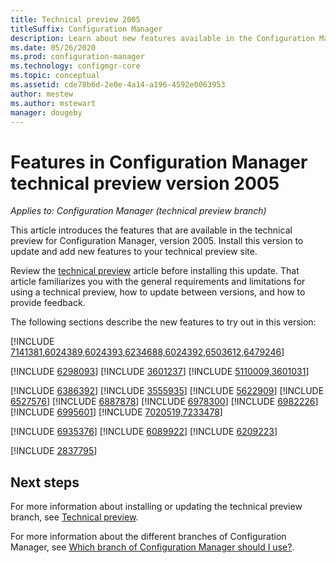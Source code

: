 ```yaml
---
title: Technical preview 2005
titleSuffix: Configuration Manager
description: Learn about new features available in the Configuration Manager technical preview branch version 2005.
ms.date: 05/26/2020
ms.prod: configuration-manager
ms.technology: configmgr-core
ms.topic: conceptual
ms.assetid: cde78b6d-2e0e-4a14-a196-4592e0063953
author: mestew
ms.author: mstewart
manager: dougeby
---
```


# Features in Configuration Manager technical preview version 2005

*Applies to: Configuration Manager (technical preview branch)*

This article introduces the features that are available in the technical preview for Configuration Manager, version 2005. Install this version to update and add new features to your technical preview site.

Review the [technical preview](../technical-preview.md) article before installing this update. That article familiarizes you with the general requirements and limitations for using a technical preview, how to update between versions, and how to provide feedback.

The following sections describe the new features to try out in this version:

<!-- [!INCLUDE [Example feature name](includes/2005/1234567.md)] -->

[!INCLUDE [7141381,6024389,6024393,6234688,6024392,6503612,6479246](includes/2005/6234688.md)]
<!--7141381,6024389,6024393,6234688,6024392,6503612,6479246-->

[!INCLUDE [6298093](includes/2005/6298093.md)]
[!INCLUDE [3601237](includes/2005/3601237.md)]
[!INCLUDE [5110009,3601031](includes/2005/5110009.md)]
<!--5110009,3601031-->
[!INCLUDE [6386392](includes/2005/6386392.md)]
[!INCLUDE [3555935](includes/2005/3555935.md)]
[!INCLUDE [5622909](includes/2005/5622909.md)]
[!INCLUDE [6527576](includes/2005/6527576.md)]
[!INCLUDE [6887878](includes/2005/6887878.md)]
[!INCLUDE [6978300](includes/2005/6978300.md)]
[!INCLUDE [6982226](includes/2005/6982226.md)]
[!INCLUDE [6995601](includes/2005/6995601.md)]
[!INCLUDE [7020519,7233478](includes/2005/7020519.md)]
<!--7020519,7233478-->

[!INCLUDE [6935376](includes/2005/6935376.md)]
[!INCLUDE [6089922](includes/2005/6089922.md)]
[!INCLUDE [6209223](includes/2005/6209223.md)]

[!INCLUDE [2837795](includes/2005/2837795.md)]

<!--
## General known issues

[!INCLUDE [Can't delete collections](includes/2005/known-issue-6215446.md)]
-->

## Next steps

For more information about installing or updating the technical preview branch, see [Technical preview](../technical-preview.md).

For more information about the different branches of Configuration Manager, see [Which branch of Configuration Manager should I use?](../../understand/which-branch-should-i-use.md).
